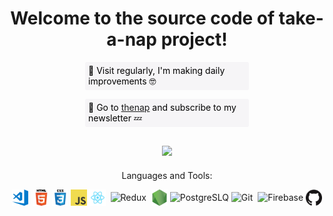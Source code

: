 <h1 align="center">Welcome to the source code of take-a-nap project!</h1>
<div align="center" style="margin-bottom: 30px;">
<p align="left" style="background-color: #f6f5f7; border-radius: 3px; padding: 5px; width: 50%; color:black;">🚩 Visit regularly, I'm making daily improvements 🤓</p>
<p align="left" style="background-color: #f6f5f7; border-radius: 3px; padding: 5px; width: 50%; color:black;">🚩 Go to <a href="https://www.thenap.de">thenap</a> and subscribe to my newsletter 💤</p>
</div>

<!-- ![user experience](https://media.giphy.com/media/HgighnkSzV6qr8pd7q/giphy.gif) -->
<div align="center">
<img src="https://media.giphy.com/media/i04lDCGXrZ4aULLjmK/giphy.gif" width="60%"/></div>

<p align="center" style="margin-top: 20px;">Languages and Tools:</p>

<div align="center">
<img align="center" alt="Visual Studio Code" width="26px"
src="https://raw.githubusercontent.com/github/explore/80688e429a7d4ef2fca1e82350fe8e3517d3494d/topics/visual-studio-code/visual-studio-code.png"
/>&nbsp; <img align="center" alt="HTML5" width="26px"
src="https://raw.githubusercontent.com/github/explore/80688e429a7d4ef2fca1e82350fe8e3517d3494d/topics/html/html.png"
/>&nbsp;<img align="center" alt="CSS3" width="26px"
src="https://raw.githubusercontent.com/github/explore/80688e429a7d4ef2fca1e82350fe8e3517d3494d/topics/css/css.png"
/>&nbsp;<img align="center" alt="javascript" width="26px" src="https://raw.githubusercontent.com/github/explore/80688e429a7d4ef2fca1e82350fe8e3517d3494d/topics/javascript/javascript.png" />&nbsp;<img align="center" alt="React" width="26px"
src="https://raw.githubusercontent.com/github/explore/80688e429a7d4ef2fca1e82350fe8e3517d3494d/topics/react/react.png"
/>&nbsp; <img align="center" alt="Redux" width="26px"
src="https://upload.wikimedia.org/wikipedia/commons/4/49/Redux.png"
/>&nbsp; <img align="center" alt="Node.js" width="26px"
src="https://raw.githubusercontent.com/github/explore/80688e429a7d4ef2fca1e82350fe8e3517d3494d/topics/nodejs/nodejs.png"
/>&nbsp;<img align="center" alt="PostgreSLQ" width="26px"
src="https://www.unixmen.com/wp-content/uploads/2017/07/postgresql-logo.png"
/>&nbsp;<img align="center" alt="Git" width="26px"
src="https://git-scm.com/images/logos/downloads/Git-Icon-1788C.png"
/>&nbsp; <img align="center" alt="Firebase" width="20px"
src="https://seeklogo.com/images/F/firebase-logo-402F407EE0-seeklogo.com.png"
/>&nbsp;<img align="center" alt="GitHub" width="26px" src="https://raw.githubusercontent.com/github/explore/78df643247d429f6cc873026c0622819ad797942/topics/github/github.png"
/></div>

[linkedin]: https://www.linkedin.com/in/ioanatatu/
